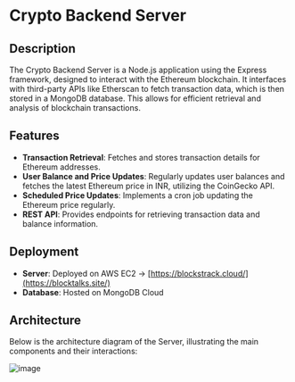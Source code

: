 # Crypto Backend Server

## Description
The Crypto Backend Server is a Node.js application using the Express framework, designed to interact with the Ethereum blockchain. It interfaces with third-party APIs like Etherscan to fetch transaction data, which is then stored in a MongoDB database. This allows for efficient retrieval and analysis of blockchain transactions.

## Features
- **Transaction Retrieval**: Fetches and stores transaction details for Ethereum addresses.
- **User Balance and Price Updates**: Regularly updates user balances and fetches the latest Ethereum price in INR, utilizing the CoinGecko API.
- **Scheduled Price Updates**: Implements a cron job updating the Ethereum price regularly.
- **REST API**: Provides endpoints for retrieving transaction data and balance information.

## Deployment
- **Server**: Deployed on AWS EC2 -> [https://blockstrack.cloud/](https://blocktalks.site/)
- **Database**: Hosted on MongoDB Cloud

## Architecture
Below is the architecture diagram of the Server, illustrating the main components and their interactions:

![image](https://github.com/Yogesh01000100/crypto-backend-server/assets/90953665/d903b58c-9e18-4e21-ab09-eb676f2ec256)
